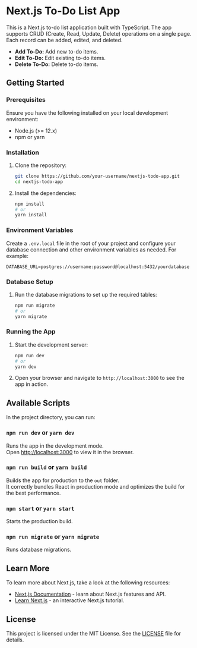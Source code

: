 # Next.js To-Do List App

This is a Next.js to-do list application built with TypeScript. The app supports CRUD (Create, Read, Update, Delete) operations on a single page. Each record can be added, edited, and deleted.

- **Add To-Do:** Add new to-do items.
- **Edit To-Do:** Edit existing to-do items.
- **Delete To-Do:** Delete to-do items.

## Getting Started

### Prerequisites

Ensure you have the following installed on your local development environment:

- Node.js (>= 12.x)
- npm or yarn

### Installation

1. Clone the repository:

    ```sh
    git clone https://github.com/your-username/nextjs-todo-app.git
    cd nextjs-todo-app
    ```

2. Install the dependencies:

    ```sh
    npm install
    # or
    yarn install
    ```

### Environment Variables

Create a `.env.local` file in the root of your project and configure your database connection and other environment variables as needed. For example:

```env
DATABASE_URL=postgres://username:password@localhost:5432/yourdatabase
```

### Database Setup

1. Run the database migrations to set up the required tables:

    ```sh
    npm run migrate
    # or
    yarn migrate
    ```

### Running the App

1. Start the development server:

    ```sh
    npm run dev
    # or
    yarn dev
    ```

2. Open your browser and navigate to `http://localhost:3000` to see the app in action.

## Available Scripts

In the project directory, you can run:

### `npm run dev` or `yarn dev`

Runs the app in the development mode.\
Open [http://localhost:3000](http://localhost:3000) to view it in the browser.

### `npm run build` or `yarn build`

Builds the app for production to the `out` folder.\
It correctly bundles React in production mode and optimizes the build for the best performance.

### `npm start` or `yarn start`

Starts the production build.

### `npm run migrate` or `yarn migrate`

Runs database migrations.

## Learn More

To learn more about Next.js, take a look at the following resources:

- [Next.js Documentation](https://nextjs.org/docs) - learn about Next.js features and API.
- [Learn Next.js](https://nextjs.org/learn) - an interactive Next.js tutorial.

## License

This project is licensed under the MIT License. See the [LICENSE](LICENSE) file for details.
